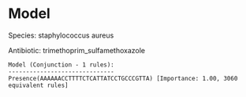
# Model

Species: staphylococcus aureus

Antibiotic: trimethoprim_sulfamethoxazole

```
Model (Conjunction - 1 rules):
------------------------------
Presence(AAAAAACCTTTTCTCATTATCCTGCCCGTTA) [Importance: 1.00, 3060 equivalent rules]

```

